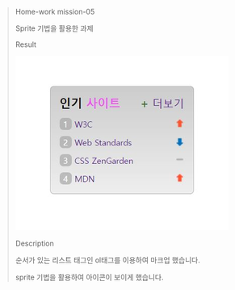 >Home-work mission-05
>
>Sprite 기법을 활용한 과제
>
>Result
>
><img src="./mission-05%20%EA%B3%BC%EC%A0%9C%EB%AC%BC.JPG">
>
>Description
>
>순서가 있는 리스트 태그인 ol태그를 이용하여 마크업 했습니다.
>
>sprite 기법을 활용하여 아이콘이 보이게 했습니다.